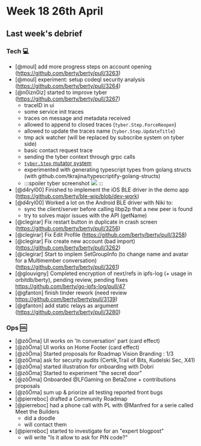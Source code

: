 # Week 18 26th April

## Last week's debrief

### Tech :computer:

* [@moul] add more progress steps on account opening (https://github.com/berty/berty/pull/3263)
* [@moul] experiment: setup codeql security analysis (https://github.com/berty/berty/pull/3264)
* [@n0izn0iz] started to improve tyber (https://github.com/berty/berty/pull/3267)
  - traceID in ui
  - some service init traces
  - traces on message and metadata received
  - allowed to append to closed traces (`tyber.Step.ForceReopen`)
  - allowed to update the traces name (`tyber.Step.UpdateTitle`)
  - tmp ack watcher (will be replaced by subscribe system on tyber side)
  - basic contact request trace
  - sending the tyber context through grpc calls
  - [`tyber.Step` mutator system](https://github.com/berty/berty/pull/3267/commits/f03b895d246cdeafcecef570f11647c5bcb51c39#diff-04139052d730bfc46ef6079e4a90ecefca7b8004d5387630ae7dad16603cb804)
  - experimented with generating typescript types from golang structs (with github.com/tkrajina/typescriptify-golang-structs)
  - :::spoiler tyber screenshot
    ![](https://hackmd.io/_uploads/BJT47gEDd.png)
    :::
* [@d4ryl00] Finished to implement the iOS BLE driver in the demo app (https://github.com/berty/ble-wip/blob/dev-work)
* [@d4ryl00] Worked a lot on the Android BLE driver with Niki to:
    * sync the client/server before calling libp2p that a new peer is found
    * try to solves major issues with the API (getName)
* [@clegirar] Fix restart button in duplicate in crash screen (https://github.com/berty/berty/pull/3256)
* [@clegirar] Fix Edit Profile (https://github.com/berty/berty/pull/3258)
* [@clegirar] Fix create new account (bad import) (https://github.com/berty/berty/pull/3262)
* [@clegirar] Start to implem SetGroupInfo (to change name and avatar for a Multimember conversation) (https://github.com/berty/berty/pull/3261)
* [@glouvigny] Completed encryption of next/refs in ipfs-log (+ usage in orbitdb/berty), pending review, pending fixes https://github.com/berty/go-ipfs-log/pull/47
* [@gfanton] finish tinder rework (need review https://github.com/berty/berty/pull/3139)
* [@gfanton] add static relays as argument (https://github.com/berty/berty/pull/3280) 

### Ops :cool:


* [@zôÖma] UI works on 'In conversation' part (card effect)
* [@zôÖma] UI works on Home Footer (card effect)
* [@zôÖma] Started proposals for Roadmap Vision Branding : 1/3
* [@zôÖma] ask for security audits (Certik,Trail of Bits, Kudelski Sec, X41)
* [@zôÖma] started illustration for onboarding with Dobri
* [@zôÖma] Started to experiment "the secret door" 
* [@zôÖma] Onboarded @LFGaming on BetaZone + contributions proposals
* [@zôÖma] sum up & priorize all testing reported front bugs
* [@pierreboc] drafted a Community Roadmap
* [@pierreboc] had a phone call with PL with @Manfred for a serie called Meet the Builders
    * did a doodle
    * will contact them
* [@pierreboc] started to investigate for an "expert blogpost"
    * will write "Is it allow to ask for PIN code?"

